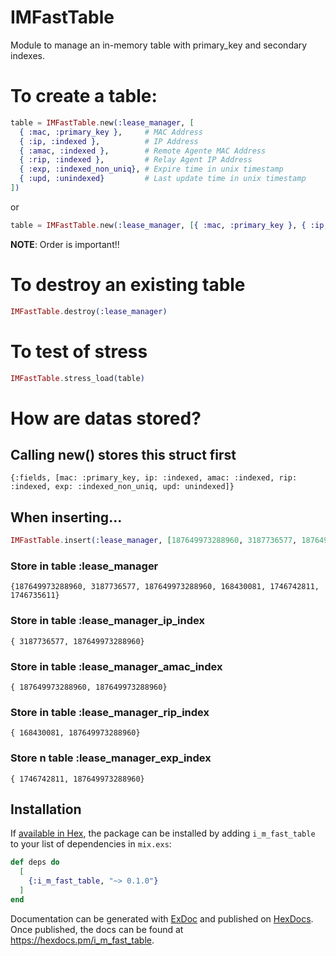 # IMFastTable

Module to manage an in-memory table with primary_key and secondary indexes.

# To create a table:

```elixir
table = IMFastTable.new(:lease_manager, [
  { :mac, :primary_key },     # MAC Address
  { :ip, :indexed },          # IP Address
  { :amac, :indexed },        # Remote Agente MAC Address
  { :rip, :indexed },         # Relay Agent IP Address
  { :exp, :indexed_non_uniq}, # Expire time in unix timestamp
  { :upd, :unindexed}         # Last update time in unix timestamp
])
```
or
```elixir
table = IMFastTable.new(:lease_manager, [{ :mac, :primary_key }, { :ip, :indexed }, { :amac, :indexed }, { :rip, :indexed }, { :exp, :indexed_non_uniq}, { :upd, :unindexed}])
```

**NOTE**: Order is important!!

# To destroy an existing table
```elixir
IMFastTable.destroy(:lease_manager)
```

# To test of stress
```elixir
IMFastTable.stress_load(table)
```

# How are datas stored?

## Calling new() stores this struct first
```
{:fields, [mac: :primary_key, ip: :indexed, amac: :indexed, rip: :indexed, exp: :indexed_non_uniq, upd: unindexed]}
```

## When inserting...
```elixir
IMFastTable.insert(:lease_manager, [187649973288960, 3187736577, 187649973288960, 168430081, 1746742811, 1746735611])
```

### Store in table :lease_manager
```
{187649973288960, 3187736577, 187649973288960, 168430081, 1746742811, 1746735611}
```
### Store in table :lease_manager_ip_index
```
{ 3187736577, 187649973288960}
```
### Store in table :lease_manager_amac_index
```
{ 187649973288960, 187649973288960}
```
### Store in table :lease_manager_rip_index
```
{ 168430081, 187649973288960}
```
### Store n table :lease_manager_exp_index
```
{ 1746742811, 187649973288960}
```

## Installation

If [available in Hex](https://hex.pm/docs/publish), the package can be installed
by adding `i_m_fast_table` to your list of dependencies in `mix.exs`:

```elixir
def deps do
  [
    {:i_m_fast_table, "~> 0.1.0"}
  ]
end
```

Documentation can be generated with [ExDoc](https://github.com/elixir-lang/ex_doc)
and published on [HexDocs](https://hexdocs.pm). Once published, the docs can
be found at <https://hexdocs.pm/i_m_fast_table>.


